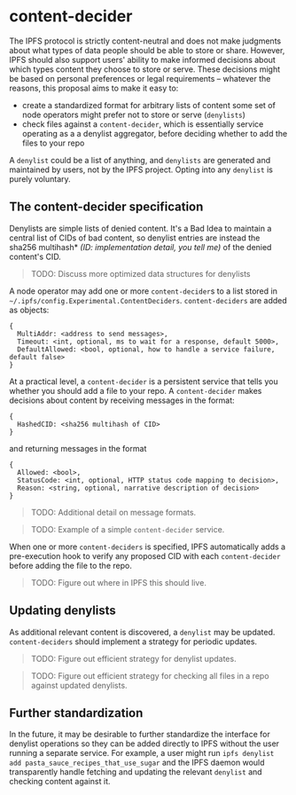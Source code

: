 # content-decider

The IPFS protocol is strictly content-neutral and does not make judgments about what types of data people should be able to store or share. However, IPFS should also support users' ability to make informed decisions about which types content they choose to store or serve. These decisions might be based on personal preferences or legal requirements – whatever the reasons, this proposal aims to make it easy to:

- create a standardized format for arbitrary lists of content some set of node operators might prefer not to store or serve (`denylists`)
- check files against a `content-decider`, which is essentially service operating as a a denylist aggregator, before deciding whether to add the files to your repo

A `denylist` could be a list of anything, and `denylists` are generated and maintained by users, not by the IPFS project. Opting into any `denylist` is purely voluntary.

## The content-decider specification

Denylists are simple lists of denied content. It's a Bad Idea to maintain a central list of CIDs of bad content, so denylist entries are instead the sha256 multihash\* _(ID: implementation detail, you tell me)_ of the denied content's CID.

> TODO: Discuss more optimized data structures for denylists

A node operator may add one or more `content-decider`s to a list stored in `~/.ipfs/config.Experimental.ContentDeciders`. `content-deciders` are added as objects:

```
{
  MultiAddr: <address to send messages>,
  Timeout: <int, optional, ms to wait for a response, default 5000>,
  DefaultAllowed: <bool, optional, how to handle a service failure, default false>
}
```

At a practical level, a `content-decider` is a persistent service that tells you whether you should add a file to your repo. A `content-decider` makes decisions about content by receiving messages in the format:

```
{
  HashedCID: <sha256 multihash of CID>
}
```

and returning messages in the format

```
{
  Allowed: <bool>,
  StatusCode: <int, optional, HTTP status code mapping to decision>,
  Reason: <string, optional, narrative description of decision>
}
```

> TODO: Additional detail on message formats.

> TODO: Example of a simple `content-decider` service.

When one or more `content-deciders` is specified, IPFS automatically adds a pre-execution hook to verify any proposed CID with each `content-decider` before adding the file to the repo.

> TODO: Figure out where in IPFS this should live.

## Updating denylists

As additional relevant content is discovered, a `denylist` may be updated. `content-deciders` should implement a strategy for periodic updates.

> TODO: Figure out efficient strategy for denylist updates.

> TODO: Figure out efficient strategy for checking all files in a repo against updated denylists.

## Further standardization

In the future, it may be desirable to further standardize the interface for denylist operations so they can be added directly to IPFS without the user running a separate service. For example, a user might run `ipfs denylist add pasta_sauce_recipes_that_use_sugar` and the IPFS daemon would transparently handle fetching and updating the relevant `denylist` and checking content against it.
